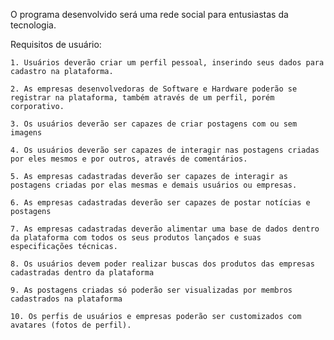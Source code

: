 
O programa desenvolvido será uma rede social para entusiastas da tecnologia.

Requisitos de usuário:

    1. Usuários deverão criar um perfil pessoal, inserindo seus dados para cadastro na plataforma.
       
    2. As empresas desenvolvedoras de Software e Hardware poderão se registrar na plataforma, também através de um perfil, porém corporativo.
       
    3. Os usuários deverão ser capazes de criar postagens com ou sem imagens
       
    4. Os usuários deverão ser capazes de interagir nas postagens criadas por eles mesmos e por outros, através de comentários.
       
    5. As empresas cadastradas deverão ser capazes de interagir as postagens criadas por elas mesmas e demais usuários ou empresas.
       
    6. As empresas cadastradas deverão ser capazes de postar notícias e postagens
       
    7. As empresas cadastradas deverão alimentar uma base de dados dentro da plataforma com todos os seus produtos lançados e suas especificações técnicas.
       
    8. Os usuários devem poder realizar buscas dos produtos das empresas cadastradas dentro da plataforma
       
    9. As postagens criadas só poderão ser visualizadas por membros cadastrados na plataforma
       
    10. Os perfis de usuários e empresas poderão ser customizados com avatares (fotos de perfil).

